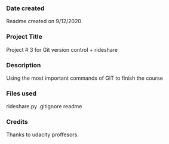 ### Date created
Readme created on 9/12/2020

### Project Title
Project # 3 for Git version control + rideshare

### Description
Using the most important commands of GIT to finish the course

### Files used
rideshare.py .gitignore readme

### Credits
Thanks to udacity proffesors.


